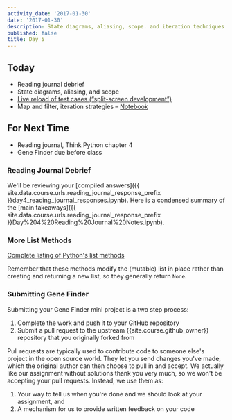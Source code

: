 ```yaml
---
activity_date: '2017-01-30'
date: '2017-01-30'
description: State diagrams, aliasing, scope. and iteration techniques.
published: false
title: Day 5
---
```


## Today

* Reading journal debrief
* State diagrams, aliasing, and scope
* [Live reload of test cases (“split-screen development”)](https://piazza.com/class/ijkborva8jk70v?cid=85)
* Map and filter, iteration strategies – [Notebook](https://github.com//{{site.course.github_owner}}/ClassNotes/blob/master/Day5_Iteration.ipynb)

## For Next Time

* Reading journal, Think Python chapter 4
* Gene Finder due before class


### Reading Journal Debrief

We'll be reviewing your [compiled
answers]({{ site.data.course.urls.reading_journal_response_prefix }}day4_reading_journal_responses.ipynb).
Here is a condensed summary of the [main
takeaways]({{ site.data.course.urls.reading_journal_response_prefix }}Day%204%20Reading%20Journal%20Notes.ipynb).


### More List Methods

[Complete listing of Python's list
methods](https://docs.python.org/2/tutorial/datastructures.html)

Remember that these methods modify the (mutable) list in place rather than
creating and returning a new list, so they generally return `None`.


### Submitting Gene Finder

Submitting your Gene Finder mini project is a two step process:

1. Complete the work and push it to your GitHub repository
2. Submit a pull request to the upstream {{site.course.github_owner}} repository that you originally forked from

Pull requests are typically used to contribute code to someone else's project
in the open source world. They let you send changes you've made, which the
original author can then choose to pull in and accept. We actually like our
assignment without solutions thank you very much, so we won't be accepting
your pull requests. Instead, we use them as:

1. Your way to tell us when you're done and we should look at your assignment, and
2. A mechanism for us to provide written feedback on your code
